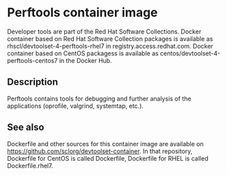 Perftools container image
==========================================================

Developer tools are part of the Red Hat Software Collections. Docker container based on Red Hat Software Collection packages is available as rhscl/devtoolset-4-perftools-rhel7 in registry.access.redhat.com. Docker container based on CentOS packagess is available as centos/devtoolset-4-perftools-centos7 in the Docker Hub.


Description
-----------
Perftools contains tools for debugging and further analysis of the applications (oprofile, valgrind, systemtap, etc.).

See also
--------
Dockerfile and other sources for this container image are available on
https://github.com/sclorg/devtoolset-container.
In that repository, Dockerfile for CentOS is called Dockerfile, Dockerfile
for RHEL is called Dockerfile.rhel7.

